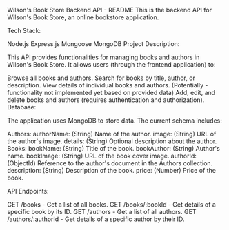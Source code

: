Wilson's Book Store Backend API - README
This is the backend API for Wilson's Book Store, an online bookstore application.

Tech Stack:

Node.js
Express.js
Mongoose
MongoDB
Project Description:

This API provides functionalities for managing books and authors in Wilson's Book Store. It allows users (through the frontend application) to:

Browse all books and authors.
Search for books by title, author, or description.
View details of individual books and authors.
(Potentially - functionality not implemented yet based on provided data) Add, edit, and delete books and authors (requires authentication and authorization).
Database:

The application uses MongoDB to store data. The current schema includes:

Authors:
authorName: (String) Name of the author.
image: (String) URL of the author's image.
details: (String) Optional description about the author.
Books:
bookName: (String) Title of the book.
bookAuthor: (String) Author's name.
bookImage: (String) URL of the book cover image.
authorId: (ObjectId) Reference to the author's document in the Authors collection.
description: (String) Description of the book.
price: (Number) Price of the book.

API Endpoints:

GET /books - Get a list of all books.
GET /books/:bookId - Get details of a specific book by its ID.
GET /authors - Get a list of all authors.
GET /authors/:authorId - Get details of a specific author by their ID.
